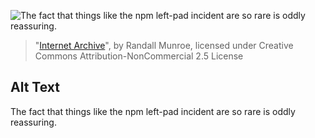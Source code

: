 ![The fact that things like the npm left-pad incident are so rare is oddly reassuring.](https://imgs.xkcd.com/comics/internet_archive.png)
> "[Internet Archive](https://xkcd.com/2102/)", by Randall Munroe, licensed under Creative Commons Attribution-NonCommercial 2.5 License

## Alt Text
The fact that things like the npm left-pad incident are so rare is oddly reassuring.
